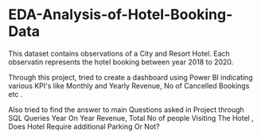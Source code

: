 # EDA-Analysis-of-Hotel-Booking-Data
This dataset contains observations of a City and Resort Hotel. Each observatin represents the hotel booking between year 2018 to 2020.

Through this project, tried to create a dashboard using Power BI indicating various KPI's like Monthly and Yearly Revenue, No of Cancelled Bookings etc .

Also tried to find the answer to main Questions asked in Project through SQL Queries
Year On Year Revenue, Total No of people Visiting The Hotel , Does Hotel Require additional Parking Or Not?
